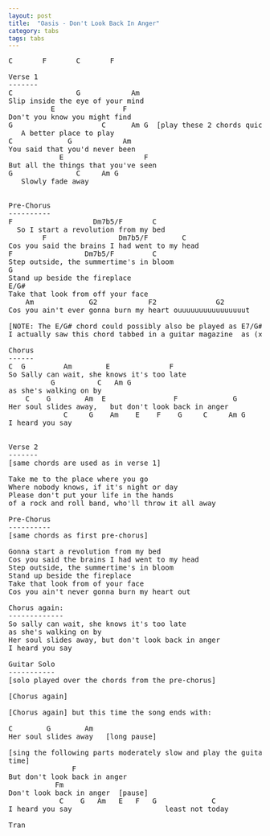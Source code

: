 ```yaml
---
layout: post
title:  "Oasis - Don't Look Back In Anger"
category: tabs
tags: tabs
---
```

<pre>
C       F       C       F

Verse 1
-------
C               G            Am
Slip inside the eye of your mind
          E                F
Don't you know you might find
G                     C      Am G  [play these 2 chords quickly]
   A better place to play
C             G            Am
You said that you'd never been
            E                   F
But all the things that you've seen
G               C     Am G
   Slowly fade away


Pre-Chorus
----------
F                   Dm7b5/F       C
  So I start a revolution from my bed
        F                 Dm7b5/F        C
Cos you said the brains I had went to my head
F                 Dm7b5/F         C      
Step outside, the summertime's in bloom
G                  
Stand up beside the fireplace
E/G#
Take that look from off your face
    Am             G2            F2              G2
Cos you ain't ever gonna burn my heart ouuuuuuuuuuuuuuuut

[NOTE: The E/G# chord could possibly also be played as E7/G# (420100) and 
I actually saw this chord tabbed in a guitar magazine  as (xx0101)!]

Chorus
------
C  G         Am        E              F
So Sally can wait, she knows it's too late
          G          C   Am G
as she's walking on by
    C    G        Am  E                F             G 
Her soul slides away,   but don't look back in anger
             C     G    Am    E    F    G     C     Am G
I heard you say


Verse 2
-------
[same chords are used as in verse 1]

Take me to the place where you go
Where nobody knows, if it's night or day
Please don't put your life in the hands
of a rock and roll band, who'll throw it all away

Pre-Chorus
----------
[same chords as first pre-chorus]

Gonna start a revolution from my bed
Cos you said the brains I had went to my head
Step outside, the summertime's in bloom
Stand up beside the fireplace
Take that look from of your face
Cos you ain't never gonna burn my heart out

Chorus again:
-------------
So sally can wait, she knows it's too late 
as she's walking on by
Her soul slides away, but don't look back in anger
I heard you say

Guitar Solo
-----------
[solo played over the chords from the pre-chorus]

[Chorus again]

[Chorus again] but this time the song ends with:

C        G        Am
Her soul slides away   [long pause]

[sing the following parts moderately slow and play the guitar slowly one 
time]
               F
But don't look back in anger
           Fm
Don't look back in anger  [pause]
            C    G   Am   E   F   G             C
I heard you say                      least not today

Tran
</pre>
